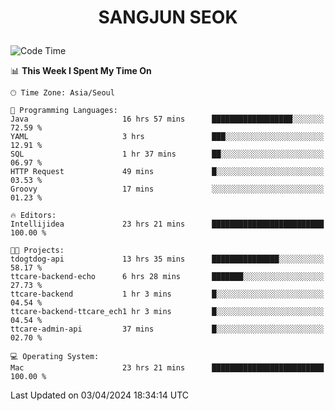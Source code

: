 <h1>
 <p align="center">
   SANGJUN SEOK
 </p>
</h1>

<!--START_SECTION:waka-->
![Code Time](http://img.shields.io/badge/Code%20Time-3%2C440%20hrs%2046%20mins-blue)

📊 **This Week I Spent My Time On** 

```text
🕑︎ Time Zone: Asia/Seoul

💬 Programming Languages: 
Java                     16 hrs 57 mins      ██████████████████░░░░░░░   72.59 % 
YAML                     3 hrs               ███░░░░░░░░░░░░░░░░░░░░░░   12.91 % 
SQL                      1 hr 37 mins        ██░░░░░░░░░░░░░░░░░░░░░░░   06.97 % 
HTTP Request             49 mins             █░░░░░░░░░░░░░░░░░░░░░░░░   03.53 % 
Groovy                   17 mins             ░░░░░░░░░░░░░░░░░░░░░░░░░   01.23 % 

🔥 Editors: 
Intellijidea             23 hrs 21 mins      █████████████████████████   100.00 % 

🐱‍💻 Projects: 
tdogtdog-api             13 hrs 35 mins      ███████████████░░░░░░░░░░   58.17 % 
ttcare-backend-echo      6 hrs 28 mins       ███████░░░░░░░░░░░░░░░░░░   27.73 % 
ttcare-backend           1 hr 3 mins         █░░░░░░░░░░░░░░░░░░░░░░░░   04.54 % 
ttcare-backend-ttcare_ech1 hr 3 mins         █░░░░░░░░░░░░░░░░░░░░░░░░   04.54 % 
ttcare-admin-api         37 mins             █░░░░░░░░░░░░░░░░░░░░░░░░   02.70 % 

💻 Operating System: 
Mac                      23 hrs 21 mins      █████████████████████████   100.00 % 
```


 Last Updated on 03/04/2024 18:34:14 UTC
<!--END_SECTION:waka-->
